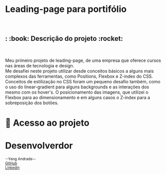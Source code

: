 <h1 aling="center">Leading-page para portifólio</h1>
<br>
<h2>: :book: Descrição do projeto :rocket: </h2>
<br>
<p> 
  Meu primeiro projeto de leading-page, de uma empresa que oferece cursos nas áreas de tecnologia e design.<br>
  Me desafiei neste projeto utilizar desde conceitos básicos a alguns mais complexos das ferramentas, como Positions, Flexbox e Z-index do CSS.<br>
  Conceitos de estilização no CSS foram um pequeno desafio também, como o uso do linear-gradient para alguns backgrounds e as interações dos mesmo com os hover's. O posicionamento das imagens, que utilizei o Flexbox para ao dimensionamento e em alguns casos o Z-index para a sobreposição dos botões.
</p>

# 📁 Acesso ao projeto


# Desenvolverdor

<sub>--Yang Andrade--</sub><br>
<sub>[GitHub](https://github.com/YangAndrade)</sub><br>
<sub>[Linkedin](https://www.linkedin.com/in/yang-andrade/)</sub>

